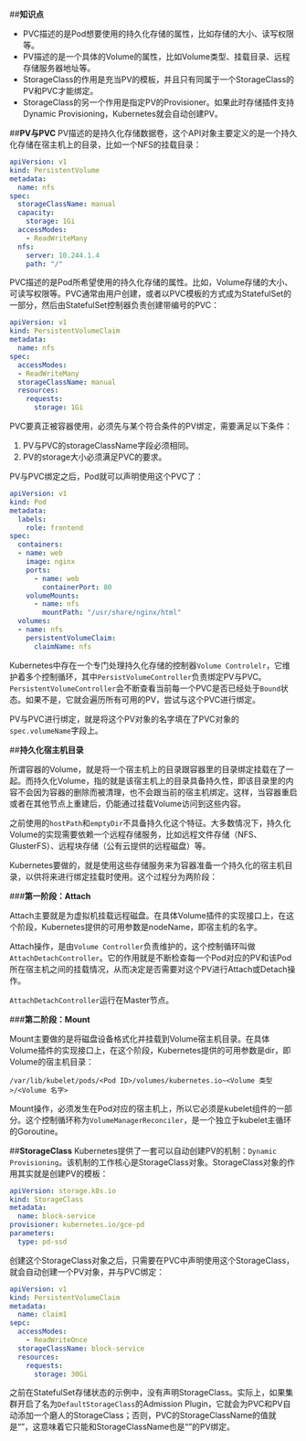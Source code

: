 ##**知识点**
- PVC描述的是Pod想要使用的持久化存储的属性，比如存储的大小、读写权限等。
- PV描述的是一个具体的Volume的属性，比如Volume类型、挂载目录、远程存储服务器地址等。
- StorageClass的作用是充当PV的模板，并且只有同属于一个StorageClass的PV和PVC才能绑定。
- StorageClass的另一个作用是指定PV的Provisioner。如果此时存储插件支持Dynamic Provisioning，Kubernetes就会自动创建PV。

##**PV与PVC**
PV描述的是持久化存储数据卷，这个API对象主要定义的是一个持久化存储在宿主机上的目录，比如一个NFS的挂载目录：
```yaml
apiVersion: v1
kind: PersistentVolume
metadata:
  name: nfs
spec:
  storageClassName: manual
  capacity:
    storage: 1Gi
  accessModes:
    - ReadWriteMany
  nfs:
    server: 10.244.1.4
    path: "/"
```
PVC描述的是Pod所希望使用的持久化存储的属性。比如，Volume存储的大小、可读写权限等。PVC通常由用户创建，或者以PVC模板的方式成为StatefulSet的一部分，然后由StatefulSet控制器负责创建带编号的PVC：
```yaml
apiVersion: v1
kind: PersistentVolumeClaim
metadata:
  name: nfs
spec:
  accessModes:
  - ReadWriteMany
  storageClassName: manual
  resources:
    requests:
      storage: 1Gi
```
PVC要真正被容器使用，必须先与某个符合条件的PV绑定，需要满足以下条件：
1. PV与PVC的storageClassName字段必须相同。
2. PV的storage大小必须满足PVC的要求。

PV与PVC绑定之后，Pod就可以声明使用这个PVC了：
```yaml
apiVersion: v1
kind: Pod
metadata:
  labels:
    role: frontend
spec:
  containers:
  - name: web
    image: nginx
    ports:
      - name: web
        containerPort: 80
    volumeMounts:
      - name: nfs
        mountPath: "/usr/share/nginx/html"
  volumes:
  - name: nfs
    persistentVolumeClaim:
      claimName: nfs
```
Kubernetes中存在一个专门处理持久化存储的控制器`Volume Controlelr`，它维护着多个控制循环，其中`PersistVolumeController`负责绑定PV与PVC。`PersistentVolumeController`会不断查看当前每一个PVC是否已经处于`Bound`状态。如果不是，它就会遍历所有可用的PV，尝试与这个PVC进行绑定。

PV与PVC进行绑定，就是将这个PV对象的名字填在了PVC对象的`spec.volumeName`字段上。

##**持久化宿主机目录**

所谓容器的Volume，就是将一个宿主机上的目录跟容器里的目录绑定挂载在了一起。而持久化Volume，指的就是该宿主机上的目录具备持久性，即该目录里的内容不会因为容器的删除而被清理，也不会跟当前的宿主机绑定。这样，当容器重启或者在其他节点上重建后，仍能通过挂载Volume访问到这些内容。

之前使用的`hostPath`和`emptyDir`不具备持久化这个特征。大多数情况下，持久化Volume的实现需要依赖一个远程存储服务，比如远程文件存储（NFS、GlusterFS）、远程块存储（公有云提供的远程磁盘）等。

Kubernetes要做的，就是使用这些存储服务来为容器准备一个持久化的宿主机目录，以供将来进行绑定挂载时使用。这个过程分为两阶段：

###**第一阶段：Attach**

Attach主要就是为虚拟机挂载远程磁盘。在具体Volume插件的实现接口上，在这个阶段，Kubernetes提供的可用参数是nodeName，即宿主机的名字。

Attach操作，是由`Volume Controller`负责维护的，这个控制循环叫做`AttachDetachController`。它的作用就是不断检查每一个Pod对应的PV和该Pod所在宿主机之间的挂载情况，从而决定是否需要对这个PV进行Attach或Detach操作。

`AttachDetachController`运行在Master节点。

###**第二阶段：Mount**

Mount主要做的是将磁盘设备格式化并挂载到Volume宿主机目录。在具体Volume插件的实现接口上，在这个阶段，Kubernetes提供的可用参数是dir，即Volume的宿主机目录：
```
/var/lib/kubelet/pods/<Pod ID>/volumes/kubernetes.io~<Volume 类型>/<Volume 名字>
```

Mount操作，必须发生在Pod对应的宿主机上，所以它必须是kubelet组件的一部分。这个控制循环称为`VolumeManagerReconciler`，是一个独立于kubelet主循环的Goroutine。


##**StorageClass**
Kubernetes提供了一套可以自动创建PV的机制：`Dynamic Provisioning`。该机制的工作核心是StorageClass对象。StorageClass对象的作用其实就是创建PV的模板：
```yaml
apiVersion: storage.k8s.io
kind: StorageClass
metadata:
  name: block-service
provisioner: kubernetes.io/gce-pd
parameters:
  type: pd-ssd
```
创建这个StorageClass对象之后，只需要在PVC中声明使用这个StorageClass，就会自动创建一个PV对象，并与PVC绑定：
```yaml
apiVersion: v1
kind: PersistentVolumeClaim
metadata:
  name: claim1
sepc:
  accessModes:
    - ReadWriteOnce
  storageClassName: block-service
  resources:
    requests:
      storage: 30Gi
```

之前在StatefulSet存储状态的示例中，没有声明StorageClass。实际上，如果集群开启了名为`DefaultStorageClass`的Admission Plugin，它就会为PVC和PV自动添加一个磨人的StorageClass；否则，PVC的StorageClassName的值就是“”，这意味着它只能和StorageClassName也是“”的PV绑定。
